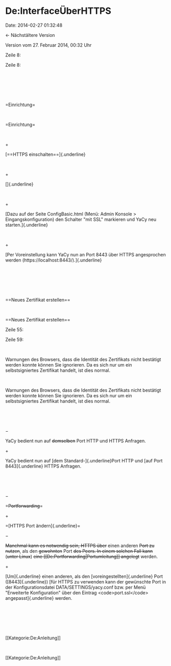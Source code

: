 De:InterfaceÜberHTTPS
=====================

Date: 2014-02-27 01:32:48

← Nächstältere Version

Version vom 27. Februar 2014, 00:32 Uhr

Zeile 8:

Zeile 8:

 

 

 

<div>

=Einrichtung=

</div>

 

<div>

=Einrichtung=

</div>

 

\+

<div>

[==HTTPS einschalten==]{.underline}

</div>

 

\+

<div>

[]{.underline}

</div>

 

\+

<div>

[Dazu auf der Seite ConfigBasic.html (Menü: Admin Konsole \>
Eingangskonfiguration) den Schalter \"mit SSL\" markieren und YaCy neu
starten.]{.underline}

</div>

 

\+

<div>

[Per Voreinstellung kann YaCy nun an Port 8443 über HTTPS angesprochen
werden (https://localhost:8443/).]{.underline}

</div>

 

 

 

<div>

==Neues Zertifikat erstellen==

</div>

 

<div>

==Neues Zertifikat erstellen==

</div>

Zeile 55:

Zeile 59:

 

<div>

Warnungen des Browsers, dass die Identität des Zertifikats nicht
bestätigt werden konnte können Sie ignorieren. Da es sich nur um ein
selbstsigniertes Zertifikat handelt, ist dies normal.

</div>

 

<div>

Warnungen des Browsers, dass die Identität des Zertifikats nicht
bestätigt werden konnte können Sie ignorieren. Da es sich nur um ein
selbstsigniertes Zertifikat handelt, ist dies normal.

</div>

 

 

−

<div>

YaCy bedient nun auf ~~demselben~~ Port HTTP und HTTPS Anfragen.

</div>

\+

<div>

YaCy bedient nun auf [dem Standard-]{.underline}Port HTTP und [auf Port
8443]{.underline} HTTPS Anfragen.

</div>

 

 

−

<div>

=~~Portforwarding~~=

</div>

\+

<div>

=[HTTPS Port ändern]{.underline}=

</div>

−

<div>

~~Manchmal kann es notwendig sein, HTTPS über~~ einen anderen ~~Port zu
nutzen~~, als den ~~gewohnten~~ Port ~~des Peers. In einem solchen Fall
kann~~ (~~unter Linux~~) ~~eine \[\[De:Portforwarding\|Portumleitung\]\]
angelegt~~ werden.

</div>

\+

<div>

[Um]{.underline} einen anderen, als den [voreingestellten]{.underline}
Port ([8443]{.underline}) [für HTTPS zu verwenden kann der gewünschte
Port in der Konfigurationsdatei DATA/SETTINGS/yacy.conf bzw. per Menü
\"Erweiterte Konfiguration\" über den Eintrag \<code\>port.ssl\</code\>
angepasst]{.underline} werden.

</div>

 

 

 

<div>

\[\[Kategorie:De:Anleitung\]\]

</div>

 

<div>

\[\[Kategorie:De:Anleitung\]\]

</div>
